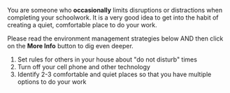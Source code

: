 
You are someone who **occasionally** limits disruptions or distractions when completing your schoolwork. It is a very good idea to get into the habit of creating a quiet, comfortable place to do your work.

Please read the environment management strategies below AND then click on the **More Info** button to dig even deeper.

1.	Set rules for others in your house about "do not disturb" times
2.	Turn off your cell phone and other technology
3.	Identify 2-3 comfortable and quiet places so that you have multiple options to do your work
